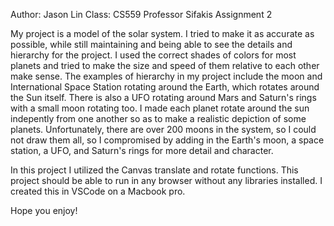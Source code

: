 Author: Jason Lin
Class: CS559
Professor Sifakis
Assignment 2

My project is a model of the solar system. I tried to make it as accurate as possible, while still maintaining and being able to see the details and hierarchy for the project. I used the correct shades of colors for most planets and tried to make the size and speed of them relative to each other make sense. The examples of hierarchy in my project include the moon and International Space Station rotating around the Earth, which rotates around the Sun itself. There is also a UFO rotating around Mars and Saturn's rings with a small moon rotating too. I made each planet rotate around the sun indepently from one another so as to make a realistic depiction of some planets. Unfortunately, there are over 200 moons in the system, so I could not draw them all, so I compromised by adding in the Earth's moon, a space station, a UFO, and Saturn's rings for more detail and character.

In this project I utilized the Canvas translate and rotate functions. This project should be able to run in any browser without any libraries installed. I created this in VSCode on a Macbook pro.

Hope you enjoy!
